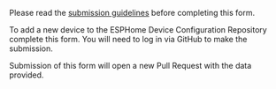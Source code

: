 Please read the [submission guidelines](/contributing) before completing this form.

To add a new device to the ESPHome Device Configuration Repository complete this form. You will need to log in via GitHub to make the submission.

Submission of this form will open a new Pull Request with the data provided.